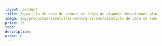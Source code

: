 ```yaml
---
layout: product
title: Zapatilla de casa de señora de felpa de algodón destalonada plana rizo
image: img/productos/zapatillas-senora-verano/Zapatilla de casa de señora de felpa de algodón destalonada plana rizo=23.webp
price: 23
tags: 
description: 
order: 0
---
```

